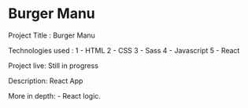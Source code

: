# Burger Manu


Project Title : Burger Manu

Technologies used : 1 - HTML 2 - CSS 3 - Sass 4 - Javascript 5 - React

Project live: Still in progress

Description: React App

More in depth: - React logic.
